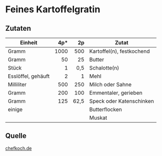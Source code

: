 # Feines Kartoffelgratin

## Zutaten

| Einheit            | 4p*  | 2p   | Zutat                     |
|--------------------|-----:|-----:|---------------------------|
| Gramm              | 1000 | 500  | Kartoffel(n), festkochend |
| Gramm              | 50   | 25   | Butter                    |
| Stück              | 1    | 0,5  | Schalotte(n)              |
| Esslöffel, gehäuft | 2    | 1    | Mehl                      |
| Milliliter         | 500  | 250  | Milch oder Sahne          |
| Gramm              | 200  | 100  | Emmentaler, gerieben      |
| Gramm              | 125  | 62,5 | Speck oder Katenschinken  |
| einige             |      |      | Butterflocken             |
|                    |      |      | Muskat                    |

## Quelle

[chefkoch.de](https://www.chefkoch.de/rezepte/570901155737300/Feines-Kartoffelgratin.html)
